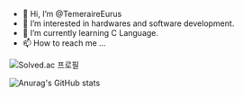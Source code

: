 - 👋 Hi, I’m @TemeraireEurus
- 👀 I’m interested in hardwares and software development.
- 🌱 I’m currently learning C Language.
- 📫 How to reach me ...

![Solved.ac
프로필](http://mazassumnida.wtf/api/v2/generate_badge?boj=akileuusa77)

![Anurag's GitHub stats](https://github-readme-stats.vercel.app/api?username=TemeraireEurus&show_icons=true&theme=radical)
<!---
TemeraireEurus/TemeraireEurus is a ✨ special ✨ repository because its `README.md` (this file) appears on your GitHub profile.
You can click the Preview link to take a look at your changes.
--->
